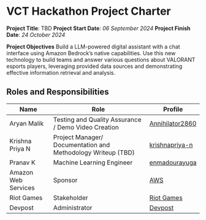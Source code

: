 # VCT Hackathon Project Charter

<b>Project Title</b>: TBD
<b>Project Start Date</b>: <i>06 September 2024</i>
<b>Project Finish Date</b>: <i>24 October 2024</i>

<b>Project Objectives</b>
Build a LLM-powered digital assistant with a chat interface using Amazon Bedrock’s native capabilities. Use this new technology to build teams and answer various questions about VALORANT esports players, leveraging provided data sources and demonstrating effective information retrieval and analysis.

## Roles and Responsibilities

| Name | Role | Profile |
| --- | --- | --- |
| Aryan Malik | Testing and Quality Assurance / Demo Video Creation | <a href = "https://github.com/Annihilator2860" rel = "nofollow"> Annihilator2860</a>
| Krishna Priya N | Project Manager/ Documentation and Methodology Writeup (TBD) | <a href = "https://github.com/krishnapriya-n" rel = "nofollow"> krishnapriya-n</a>
| Pranav K | Machine Learning Engineer | <a href = "https://github.com/enmadourayuga" rel = "nofollow"> enmadourayuga</a>
| Amazon Web Services | Sponsor | <a href = "https://aws.amazon.com/" rel = "nofollow"> AWS </a> | 
| Riot Games | Stakeholder | <a href = "https://www.riotgames.com/en"> Riot Games </a> |
| Devpost | Administrator | <a href = "https://devpost.com/"> Devpost </a> |
